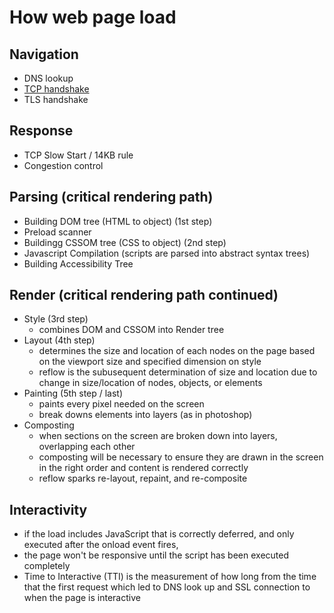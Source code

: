 # How web page load

## Navigation

- DNS lookup
- [TCP handshake](./tcp-handshake.md)
- TLS handshake

## Response

- TCP Slow Start / 14KB rule
- Congestion control

## Parsing (critical rendering path)

- Building DOM tree (HTML to object) (1st step)
- Preload scanner
- Buildingg CSSOM tree (CSS to object) (2nd step)
- Javascript Compilation (scripts are parsed into abstract syntax trees)
- Building Accessibility Tree

## Render (critical rendering path continued)

- Style (3rd step)
  - combines DOM and CSSOM into Render tree
- Layout (4th step)
  - determines the size and location of each nodes on the page based on the viewport size and specified dimension on style
  - reflow is the subusequent determination of size and location due to change in size/location of nodes, objects, or elements
- Painting (5th step / last)
  - paints every pixel needed on the screen
  - break downs elements into layers (as in photoshop)
- Composting
  - when sections on the screen are broken down into layers, overlapping each other
  - composting will be necessary to ensure they are drawn in the screen in the right order and content is rendered correctly
  - reflow sparks re-layout, repaint, and re-composite

## Interactivity

- if the load includes JavaScript that is correctly deferred, and only executed after the onload event fires,
- the page won't be responsive until the script has been executed completely
- Time to Interactive (TTI) is the measurement of how long from the time that the first request which led to DNS look up and SSL connection to when the page is interactive
